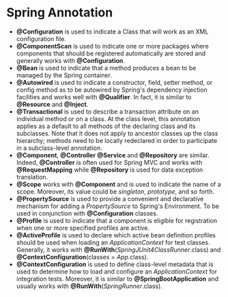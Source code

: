 ﻿# Spring Annotation
  - **@Configuration** is used to indicate a Class that will work as an XML configuration file.
  - **@ComponentScan** is used to indicate one or more packages where components that should be registered automatically are stored and generally works with **@Configuration**.
  - **@Bean** is used to indicate that a method produces a bean to be managed by the Spring container.
  - **@Autowired** is used to indicate a constructor, field, setter method, or config method as to be autowired by Spring's dependency injection facilities and works well with **@Qualifier**. In fact, it is similar to **@Resource** and **@Inject**.
  - **@Transactional** is used to describe a transaction attribute on an individual method or on a class. At the class level, this annotation applies as a default to all methods of the declaring class and its subclasses. Note that it does not apply to ancestor classes up the class hierarchy; methods need to be locally redeclared in order to participate in a subclass-level annotation.
  - **@Component**, **@Controller** **@Service** and **@Repository** are similar. Indeed, **@Controller** is often used for Spring MVC and works with **@RequestMapping** while **@Repository** is used for data exception translation.
  - **@Scope** works with **@Component** and is used to indicate the name of a scope. Moreover, its value could be *singleton*, *prototype*, and so forth.
  - **@PropertySource** is used to provide a convenient and declarative mechanism for adding a *PropertySource* to Spring's Environment. To be used in conjunction with **@Configuration** classes.
  - **@Profile** is used to indicate that a component is eligible for registration when one or more specified profiles are active.
  - **@ActiveProfile** is used to declare which active bean definition profiles should be used when loading an *ApplicationContext* for test classes. Generally, it works with **@RunWith**(*SpringJUnit4ClassRunner*.class) and **@ContextConfiguration**(classes = *App*.class).
  - **@ContextConfiguration** is used to define class-level metadata that is used to determine how to load and configure an *ApplicationContext* for integration tests. Moreover, it is similar to **@SpringBootApplication** and usually works with **@RunWith**(*SpringRunner*.class).
